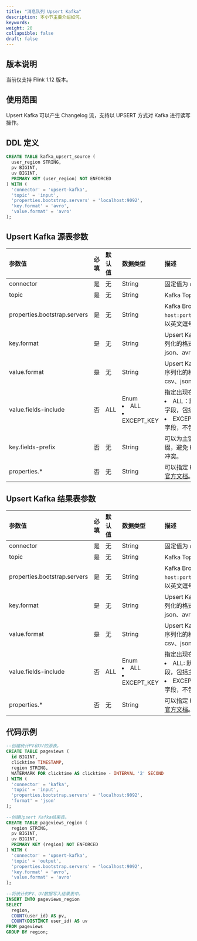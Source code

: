 ```yaml
---
title: "消息队列 Upsert Kafka"
description: 本小节主要介绍如何。 
keywords: 
weight: 20
collapsible: false
draft: false
---
```




## 版本说明

当前仅支持 Flink 1.12 版本。

## 使用范围

Upsert Kafka 可以产生 Changelog 流，支持以 UPSERT 方式对 Kafka 进行读写操作。

## DDL 定义

```sql
CREATE TABLE kafka_upsert_source (
  user_region STRING,
  pv BIGINT,
  uv BIGINT,
  PRIMARY KEY (user_region) NOT ENFORCED
) WITH (
  'connector' = 'upsert-kafka',
  'topic' = 'input',
  'properties.bootstrap.servers' = 'localhost:9092',
  'key.format' = 'avro',
  'value.format' = 'avro'
);
```

## Upsert Kafka 源表参数

| 参数值                       | 必填 | 默认值 | 数据类型                   | 描述                                                         |
| :--------------------------- | :--- | :----- | :------------------------- | :----------------------------------------------------------- |
| connector                    | 是   | 无     | String                     | 固定值为 `upsert-kafka`。                                    |
| topic                        | 是   | 无     | String                     | Kafka Topic 名称。                                           |
| properties.bootstrap.servers | 是   | 无     | String                     | Kafka Broker 地址，格式为 `host:port,host:port,host:port`，以英文逗号分割。 |
| key.format                   | 是   | 无     | String                     | Upsert Kafka 消息中 Key 部分反序列化的格式，支持如下格式：csv、json、avro。 |
| value.format                 | 是   | 无     | String                     | Upsert Kafka 消息中 Value 部分返序列化的格式，支持如下格式：csv、json、avro。 |
| value.fields-include         | 否   | ALL    | Enum<li>ALL <li>EXCEPT_KEY | 指定出现在Value中的字段。<li>ALL：默认值，Schema中所有字段，包括主键字段。<li>EXCEPT_KEY：Schema 中所有字段，不包括主键字段。 |
| key.fields-prefix            | 否   | 无     | String                     | 可以为主键的所有字段定义一个前缀，避免 Key 与 Value 字段的名字冲突。 |
| properties.*                 | 否   | 无     | String                     | 可以指定 Kafka 的参数，具体参考[官方文档]( https://kafka.apache.org/documentation/#configuration)。 |

## Upsert Kafka 结果表参数

| 参数值                       | 必填 | 默认值 | 数据类型                   | 描述                                                         |
| :--------------------------- | :--- | :----- | :------------------------- | :----------------------------------------------------------- |
| connector                    | 是   | 无     | String                     | 固定值为 `upsert-kafka`。                                    |
| topic                        | 是   | 无     | String                     | Kafka Topic 名称。                                           |
| properties.bootstrap.servers | 是   | 无     | String                     | Kafka Broker 地址，格式为`host:port,host:port,host:port`，以英文逗号分割。 |
| key.format                   | 是   | 无     | String                     | Upsert Kafka 消息中 Key 部分反序列化的格式，支持如下格式：csv、json、avro。 |
| value.format                 | 是   | 无     | String                     | Upsert Kafka 消息中 Value 部分返序列化的格式，支持如下格式：csv、json、avro。 |
| value.fields-include         | 否   | ALL    | Enum<li>ALL <li>EXCEPT_KEY | 指定出现在 Value 中的字段。<li>ALL: 默认值，Schema中所有字段，包括主键字段。<li>EXCEPT_KEY：Schema 中所有字段，不包括主键字段。 |
| properties.*                 | 否   | 无     | String                     | 可以指定 Kafka 的参数，具体参考[官方文档](https://kafka.apache.org/documentation/#configuration)。 |

## 代码示例

```sql
--创建统计PV和UV的源表。
CREATE TABLE pageviews (
  id BIGINT,
  clicktime TIMESTAMP,
  region STRING,
  WATERMARK FOR clicktime AS clicktime - INTERVAL '2' SECOND
) WITH (
  'connector' = 'kafka',
  'topic' = 'input',
  'properties.bootstrap.servers' = 'localhost:9092',
  'format' = 'json'
);
 
--创建Upsert Kafka结果表。
CREATE TABLE pageviews_region (
  region STRING,
  pv BIGINT,
  uv BIGINT,
  PRIMARY KEY (region) NOT ENFORCED
) WITH (
  'connector' = 'upsert-kafka',
  'topic' = 'output',
  'properties.bootstrap.servers' = 'localhost:9092',
  'key.format' = 'avro',
  'value.format' = 'avro'
);
 
--将统计的PV、UV数据写入结果表中。
INSERT INTO pageviews_region
SELECT
  region,
  COUNT(user_id) AS pv,
  COUNT(DISTINCT user_id) AS uv
FROM pageviews
GROUP BY region;
```